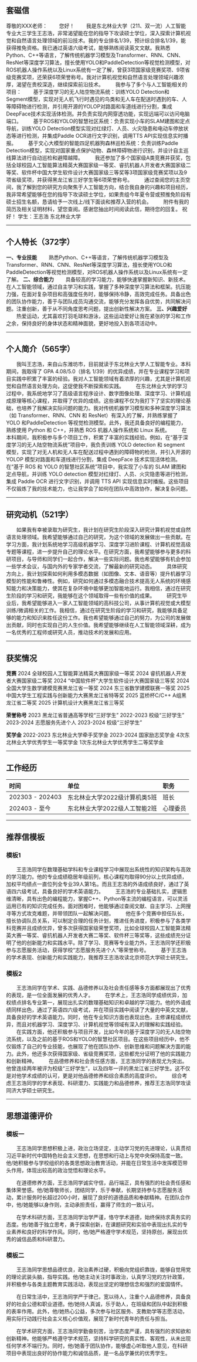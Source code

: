 ## 套磁信

尊敬的XXX老师：
&emsp;&emsp;您好！
&emsp;&emsp;我是东北林业大学（211、双一流）人工智能专业大三学生王志浩，非常渴望能在您的指导下攻读硕士学位，深入探索计算机视觉和自然语言处理领域的前沿技术。我的专业排名1/39，预计综合排名1/39，能获得推免资格。我已通过英语六级考试，能够熟练阅读英文文献。我熟悉Python、C++等语言，了解传统机器学习模型及Transformer、RNN、CNN、ResNet等深度学习算法，擅长使用YOLO和PaddleDetection等视觉检测模型，对ROS机器人操作系统以及Linux系统有一定了解，曾获3项国家级竞赛奖项、9项省级竞赛奖项，还荣获6项荣誉称号。我对计算机视觉和自然语言处理领域兴趣浓厚，渴望在贵校深造，继续探索前沿技术。
&emsp;&emsp;我参与了多个与人工智能相关的项目：
&emsp;&emsp;基于深度学习的无人陆空物流系统：训练YOLO Detection和Segment模型，实现对无人机飞行时遇见的鸟类和无人车在配送时遇到的车、人等障碍物进行检测，并引用开源的YOLOP对路面和车道线进行分割，集成DeepFace技术实现活体检测。并负责实现内网穿透功能，实现远端可以访问电脑端口。
&emsp;&emsp;基于ROS和YOLO的智慧社区系统：负责实现小车的SLAM建图和定点导航，训练YOLO Detection模型实现对红绿灯、人员、火灾隐患和电动车停放状态等进行检测，并集成Paddle OCR进行文字识别，调用TTS API实现信息实时播报。
&emsp;&emsp;基于文心大模型的智能四足机器狗森林巡检系统：负责训练Paddle Detection模型，实现对国家重点保护动物、森林障碍物进行识别，并设计自主巡线算法进行自动巡检和避障越障。
&emsp;&emsp;我还参加了多个国家级A类竞赛并获奖，包括全球校园人工智能算法精英大赛国家级一等奖、睿抗机器人开发者大赛国家级二等奖、软件杯中国大学生软件设计大赛国家级三等奖等3项国家级竞赛奖项以及9项省级奖项，并获得黑龙江省三好学生等6项荣誉称号。
&emsp;&emsp;通过查阅您的主页空间，我了解到您的研究方向聚焦于人工智能方向，结合我自身的兴趣和项目经历，我非常希望能够在您的指导下攻读硕士学位，如果贵组今年夏令营或预推免阶段有硕士招生名额，恳请给予一次线上/线下面谈和推荐入营的机会。
&emsp;&emsp;附件有我的简历及相关证明材料，望您查阅。感谢您抽出时间阅读此信，期待您的回复。
祝好！
学生：王志浩
东北林业大学

----

## 个人特长（372字）
**一、专业技能**
&emsp;&emsp;熟悉Python、C++等语言，了解传统机器学习模型及Transformer、RNN、CNN、ResNet等深度学习算法，擅长使用YOLO和PaddleDetection等视觉检测模型，对ROS机器人操作系统以及Linux系统有一定了解。
**二、综合能力**
&emsp;&emsp;具备较高的学习能力，能够快速掌握新知识、新技术。在人工智能领域，通过自主学习和实践，掌握了多种深度学习算法和框架。抗压能力强，在面对复杂项目和高强度任务时，能够保持冷静，高效完成任务。具备出色的团队协作能力，善于与团队成员沟通交流，能够充分发挥各自优势，共同解决问题。注重创新，善于从不同角度思考问题，提出创新性解决方案。
**三、兴趣爱好**
&emsp;&emsp;热爱运动，尤其喜欢打羽毛球和游泳，这些运动爱好让我在紧张的学习和工作之余，保持良好的身体状态和精神面貌，更好地投入到各项活动中。

----

## 个人简介（565字）
&emsp;&emsp;我叫王志浩，来自山东潍坊市，目前就读于东北林业大学人工智能专业。本科期间，我取得了 GPA 4.08/5.0（排名 1/39）的优异成绩，并在专业课程学习和项目实践中积累了丰富的经验。我对人工智能领域有着浓厚的兴趣，尤其是计算机视觉和自然语言处理方向，这促使我不断探索和实践。
&emsp;&emsp;在东北林业大学的学习过程中，我系统地学习了高级语言程序设计、数字图像处理、深度学习、计算机组成原理等核心课程，并取得了优异的成绩。这些课程不仅为我打下了坚实的理论基础，也培养了我解决实际问题的能力。我对传统机器学习模型和多种深度学习算法（如 Transformer、RNN、CNN 和 ResNet）有深入的了解，并熟练掌握了 YOLO 和PaddleDetection 等视觉检测模型。此外，我还具备良好的编程能力，熟练使用 Python 和 C++，并熟悉 ROS 机器人操作系统和 Linux 系统。
&emsp;&emsp;在本科期间，我积极参与多个项目工作，积累了丰富的实践经验。例如，在“基于深度学习的无人陆空物流系统”项目中，我负责训练 YOLO detection 和 segment 模型，实现了对无人机和无人车在配送过程中遇到的障碍物的检测，并引入开源的 YOLOP 模型对路面和车道线进行分割，集成 DeepFace 技术实现活体检测。在“基于 ROS 和 YOLO 的智慧社区系统”项目中，我实现了小车的 SLAM 建图和定点导航，并训练 YOLO detection 模型对红绿灯、人员、火灾隐患等进行检测，集成 Paddle OCR 进行文字识别，并调用 TTS API 实现信息实时播报。这些项目不仅锻炼了我的技术能力，也让我学会了如何在团队中高效协作，解决复杂问题。

----

## 研究动机（521字）
&emsp;&emsp;如果我有幸被录取为研究生，我计划在研究生阶段深入研究计算机视觉或自然语言处理领域。我希望能够通过自己的研究，为这个领域的发展做出一些贡献。在学习方面，我计划系统地学习高级机器学习、深度学习进阶课程、计算机视觉高级专题等课程，进一步提升自己的理论水平。在研究方面，我希望能够参与更多的科研项目，与导师和同学们一起合作，解决一些实际问题。我也希望能够有机会参加一些学术会议，与国内外的专家学者交流，了解最新的研究动态。
&emsp;&emsp;具体研究方向上，我计划探索如何利用多模态数据（如图像、文本、语音等）提升机器学习模型的性能和鲁棒性。例如，研究如何通过多模态融合技术提高无人系统的环境感知能力和决策能力，使其在复杂环境中能够更加智能地运行。我相信，通过在研究生阶段的学习和研究，我能够在这个领域取得一些有价值的成果。
&emsp;&emsp;研究生毕业后，我希望能够进入一家人工智能领域的高科技公司，从事计算机视觉或大模型训练/微调相关的工作。我相信，通过在研究生阶段的学习和研究，我能够具备足够的能力和知识来胜任这份工作。我也希望能够通过自己的努力，为公司的发展做出贡献，同时也实现自己的人生价值。我希望能够继续在人工智能领域深耕，成为一名优秀的工程师或研究人员，推动技术的发展和应用。

----

## 获奖情况
**竞赛**
2024 全球校园人工智能算法精英大赛国家级一等奖
2024 睿抗机器人开发者大赛国家级二等奖
2024 “中国软件杯”大学生软件设计大赛国家级三等奖
2024 全国大学生数学建模竞赛黑龙江省一等奖
2024 东三省数学建模联赛一等奖
2025 中国大学生工程实践与创新能力大赛黑龙江省特等奖
2025 蓝桥杯C/C++ A组黑龙江省二等奖
2025 计算机设计大赛黑龙江省三等奖

**荣誉称号**
2023 黑龙江省普通高等学校“三好学生”
2022-2023 校级“三好学生”
2023-2024 志愿服务先进个人
2023-2024 校级“三好学生”

**奖学金**
2022-2023 东北林业大学牵手奖学金
2023-2024 国家励志奖学金
4次东北林业大学优秀学生一等奖学金
1次东北林业大学优秀学生二等奖学金

----

## 工作经历
| 时间            | 单位              | 职务   |
| :-------------- | :---------------- | :--- |
| 202303 - 202403 | 东北林业大学2022级计算机类5班 | 班长   |
| 202403 - 至今     | 东北林业大学2022级人工智能2班 | 心理委员 |

----

## 推荐信模板
### 模板1
&emsp;&emsp;王志浩同学在数理基础学科和专业课程学习中展现出系统性的知识架构与高效的学习能力。他的专业成绩稳居年级前列，核心课程均取得90分以上优异成绩，加权平均绩点一直位列全专业39人第1名。而且王志浩的外语成绩良好，通过了英语四六级考试，具备良好的学术英语能力。
&emsp;&emsp;王志浩的专业基础扎实，逻辑思维清晰，具有出色的编程能力，掌握C++、Python等主流的编程语言，可以灵活运用已有的知识完成任务。面对困难时，他能够通过查阅文献、自主学习、上网搜寻等方式攻克难题，并带领团队一起解决问题。
&emsp;&emsp;他在多个竞赛中担任队长，擅长协调队员关系，可以制定合理的任务计划，推进任务进度，积极参与了各类学科竞赛并且成绩优异，曾多次获得国家级荣誉奖项，比如全球校园人工智能算法精英大赛一等奖、睿抗机器人开发者大赛二等奖、软件杯三等奖等，这些成绩充分证明了他的创新能力和实践水平。除了学习、竞赛等专业能力外，王志浩同学还积极参与志愿服务活动，获得学校“志愿服务先进个人”等荣誉称号。
&emsp;&emsp;基于王志浩的学术表现、创新能力和实践能力，我推荐王志浩攻读北京师范大学硕士研究生。


### 模板2
&emsp;&emsp;王志浩同学在学术、实践、品德修养以及社会责任感等多方面都展现出了优秀的表现，是一位全面发展的优秀人才。
&emsp;&emsp;在学术上，王志浩同学成绩优异，加权绩点排名专业第一，展现出扎实的数理基础知识和卓越的学习能力。他的外语成绩同样出色，通过了英语四六级考试，并在项目实践中阅读了大量的中英文文献，具备良好的学术英语能力。同时，他在专业知识方面也表现出色，主修课程成绩优异，而且对机器学习、深度学习、计算机视觉等领域有深入的理解和实践经验。
&emsp;&emsp;在实践方面，他还积极参与项目开发，比如今年的基于深度学习的无人陆空物流系统，以及之前的基于ROS和YOLO的智慧社区项目。在这些项目经历中，他不仅锻炼了自己的专业技能，也展现了他在团队协作、创新思维和问题解决方面的能力。此外，他还多次获得国家级、省级竞赛奖项，这些都充分证明了他的实践能力和创新精神。
&emsp;&emsp;在品德修养和社会责任感方面，王志浩同学的表现尤为突出。他曾连续两年被评为校级“三好学生”，以及四年一评的黑龙江省三好学生。这不仅是对他学术成绩的认可，更是对他品德修养和综合素质的高度评价。
&emsp;&emsp;综合考虑王志浩同学的学术表现、科研潜力、实践能力和品德修养，推荐王志浩同学攻读同济大学硕士研究生。

----

## 思想道德评价
### 模板一  

&emsp;&emsp;王志浩同学思想积极上进，政治立场坚定，主动学习党的先进理论，认真贯彻习近平新时代中国特色社会主义思想，在思想和行动上与党中央保持高度一致。他/她积极参与学校组织的各类思想政治教育活动，并能在日常生活中发挥模范带头作用，体现出较高的政治觉悟和理论水平。  

&emsp;&emsp;在道德修养方面，王志浩同学诚实守信，品行端正，具有强烈的社会责任感和集体荣誉感。他/她尊敬师长，团结同学，乐于奉献，长期坚持参与志愿服务活动，累计服务时长超过200小时，展现了良好的道德品质和奉献精神。在团队合作中，他/她能够以身作则，主动承担责任，赢得了师生的一致认可。  

&emsp;&emsp;在学术科研方面，王志浩同学治学严谨，恪守学术道德，始终保持求真务实的态度。他/她善于独立思考，勇于探索创新，在课题研究和实验中表现出扎实的专业素养和良好的科学作风。同时，他/她严格遵守学术规范，坚持原创，展现出优秀的诚信品质和科研潜力。  

### 模板二  

&emsp;&emsp;王志浩同学思想品德优良，政治素养过硬，积极向党组织靠拢，能够自觉用党的理论武装头脑，指导实践。他/她主动关注时事政治，认真学习党的方针政策，并积极参与各类主题教育实践活动，表现出坚定的理想信念和强烈的爱国情怀。  

&emsp;&emsp;在日常生活中，王志浩同学严于律己，宽以待人，注重个人品德修养，具备良好的社会公德和职业道德。他/她待人真诚，乐于助人，在班级和团队中起到积极的表率作用。此外，他/她热心公益，多次参与社区服务、支教助学等志愿活动，用实际行动践行社会主义核心价值观，展现了新时代青年的责任与担当。  

&emsp;&emsp;在学术研究方面，王志浩同学勤奋刻苦，治学态度严谨，具有强烈的求知欲和创新精神。他能够严格遵守学术规范，坚持科学研究的真实性、客观性，从未出现任何学术不端行为。同时，他/她善于团队协作，能够虚心听取他人意见，在科研项目中表现出良好的协作能力和诚信品质，是一名品学兼优的优秀学生。


